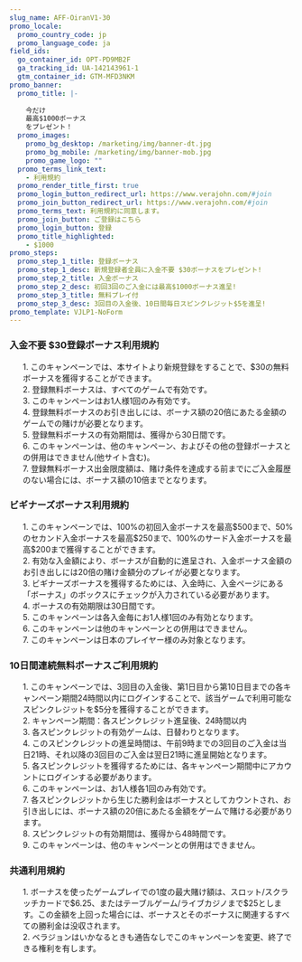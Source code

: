 ```yaml
---
slug_name: AFF-OiranV1-30
promo_locale:
  promo_country_code: jp
  promo_language_code: ja
field_ids:
  go_container_id: OPT-PD9MB2F
  ga_tracking_id: UA-142143961-1
  gtm_container_id: GTM-MFD3NKM
promo_banner:
  promo_title: |-
    
    今だけ
    最高$1000ボーナス
    をプレゼント！
  promo_images:
    promo_bg_desktop: /marketing/img/banner-dt.jpg
    promo_bg_mobile: /marketing/img/banner-mob.jpg
    promo_game_logo: ""
  promo_terms_link_text:
    - 利用規約
  promo_render_title_first: true
  promo_login_button_redirect_url: https://www.verajohn.com/#join
  promo_join_button_redirect_url: https://www.verajohn.com/#join
  promo_terms_text: 利用規約に同意します。
  promo_join_button: ご登録はこちら
  promo_login_button: 登録
  promo_title_highlighted:
    - $1000
promo_steps:
  promo_step_1_title: 登録ボーナス
  promo_step_1_desc: 新規登録者全員に入金不要 $30ボーナスをプレゼント!
  promo_step_2_title: 入金ボーナス
  promo_step_2_desc: 初回3回のご入金には最高$1000ボーナス進呈!
  promo_step_3_title: 無料プレイ付
  promo_step_3_desc: 3回目の入金後、10日間毎日スピンクレジット$5を進呈!
promo_template: VJLP1-NoForm
---
```

<h3 class="text-left">入金不要 $30登録ボーナス利用規約</h3> <ul class="terms-ul">
<p>1. このキャンペーンでは、本サイトより新規登録をすることで、$30の無料ボーナスを獲得することができます。<br>
2. 登録無料ボーナスは、すべてのゲームで有効です。<br>
3. このキャンペーンはお1人様1回のみ有効です。<br>
4. 登録無料ボーナスのお引き出しには、ボーナス額の20倍にあたる金額のゲームでの賭けが必要となります。<br>
5. 登録無料ボーナスの有効期間は、獲得から30日間です。<br>
6. このキャンペーンは、他のキャンペーン、およびその他の登録ボーナスとの併用はできません(他サイト含む)。<br>
7. 登録無料ボーナス出金限度額は、賭け条件を達成する前までにご入金履歴のない場合には、ボーナス額の10倍までとなります。<br></p> </ul>
<h3 class="text-left">ビギナーズボーナス利用規約</h3> <ul class="terms-ul">
<p>1. このキャンペーンでは、100%の初回入金ボーナスを最高$500まで、50%のセカンド入金ボーナスを最高$250まで、100%のサード入金ボーナスを最高$200まで獲得することができます。<br>
2. 有効な入金額により、ボーナスが自動的に進呈され、入金ボーナス金額のお引き出しには20倍の賭け金額分のプレイが必要となります。<br>
3. ビギナーズボーナスを獲得するためには、入金時に、入金ページにある「ボーナス」のボックスにチェックが入力されている必要があります。<br>
4. ボーナスの有効期限は30日間です。<br>
5. このキャンペーンは各入金毎にお1人様1回のみ有効となります。<br>
6. このキャンペーンは他のキャンペーンとの併用はできません。<br>
7. このキャンペーンは日本のプレイヤー様のみ対象となります。<br></ul>
<h3 class="text-left">10日間連続無料ボーナスご利用規約</h3> <ul class="terms-ul"> <p>
<p>1. このキャンペーンでは、3回目の入金後、第1日目から第10日目までの各キャンペーン期間24時間以内にログインすることで、該当ゲームで利用可能なスピンクレジットを$5分を獲得することができます。<br>
2. キャンペーン期間：各スピンクレジット進呈後、24時間以内<br>
3. 各スピンクレジットの有効ゲームは、日替わりとなります。<br>
4. このスピンクレジットの進呈時間は、午前9時までの3回目のご入金は当日21時、それ以降の3回目のご入金は翌日21時に進呈開始となります。<br>
5. 各スピンクレジットを獲得するためには、各キャンペーン期間中にアカウントにログインする必要があります。<br>
6. このキャンペーンは、お1人様各1回のみ有効です。<br>
7. 各スピンクレジットから生じた勝利金はボーナスとしてカウントされ、お引き出しには、ボーナス額の20倍にあたる金額をゲームで賭ける必要があります。<br>
8. スピンクレジットの有効期間は、獲得から48時間です。<br>
9. このキャンペーンは、他のキャンペーンとの併用はできません。<br></ul>
<h3 class="text-left">共通利用規約</h3> <ul class="terms-ul">
<p>1. ボーナスを使ったゲームプレイでの1度の最大賭け額は、スロット/スクラッチカードで$6.25、またはテーブルゲーム/ライブカジノまで$25とします。この金額を上回った場合には、ボーナスとそのボーナスに関連するすべての勝利金は没収されます。<br>
2. ベラジョンはいかなるときも通告なしでこのキャンペーンを変更、終了できる権利を有します。<br>
